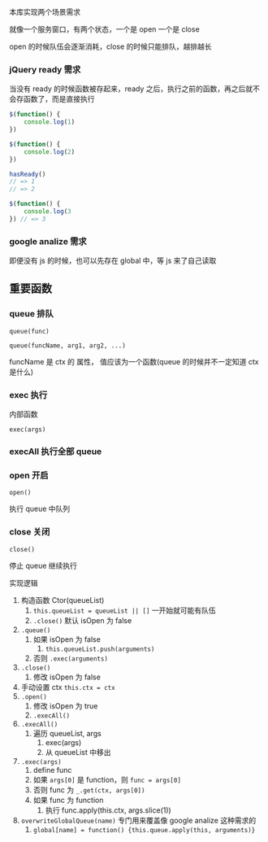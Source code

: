 本库实现两个场景需求

就像一个服务窗口，有两个状态，一个是 open 一个是 close

open 的时候队伍会逐渐消耗，close 的时候只能排队，越排越长

### jQuery ready 需求

当没有 ready 的时候函数被存起来，ready 之后，执行之前的函数，再之后就不会存函数了，而是直接执行

```js
$(function() {
	console.log(1)
})

$(function() {
	console.log(2)
})

hasReady()
// => 1
// => 2

$(function() {
	console.log(3
}) // => 3
```

### google analize 需求

即便没有 js 的时候，也可以先存在 global 中，等 js 来了自己读取


重要函数
---

### queue 排队

`queue(func)`

`queue(funcName, arg1, arg2, ...)`

funcName 是 ctx 的 属性， 值应该为一个函数(queue 的时候并不一定知道 ctx 是什么)


### exec 执行

内部函数

`exec(args)`

### execAll 执行全部 queue

### open 开启

`open()`

执行 queue 中队列

### close 关闭

`close()`

停止 queue 继续执行


实现逻辑

1. 构造函数 Ctor(queueList)
	1. `this.queueList = queueList || []` 一开始就可能有队伍
	1. `.close()` 默认 isOpen 为 false
1. `.queue()`
	1. 如果 isOpen 为 false
		1. `this.queueList.push(arguments)`
	1. 否则 `.exec(arguments)`
1. `.close()`
	1. 修改 isOpen 为 false
1. 手动设置 ctx `this.ctx = ctx`
1. `.open()`
	1. 修改 isOpen 为 true
	1. `.execAll()`
1. `.execAll()`
	1. 遍历 queueList, args
		1. exec(args)
		1. 从 queueList 中移出
1. `.exec(args)`
	1. define func
	1. 如果 `args[0]` 是 function，则 `func = args[0]`
	1. 否则 func 为 `_.get(ctx, args[0])`
	1. 如果 func 为 function
		1. 执行 func.apply(this.ctx, args.slice(1))
1. `overwriteGlobalQueue(name)` 专门用来覆盖像 google analize 这种需求的
	1. `global[name] = function() {this.queue.apply(this, arguments)}`
